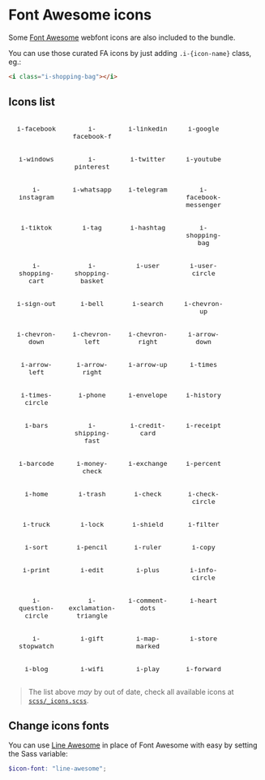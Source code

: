 # Font Awesome icons

Some [Font Awesome](https://fontawesome.com/) webfont icons are also included to the bundle.

You can use those curated FA icons by just adding `.i-{icon-name}` class, eg.:

```html
<i class="i-shopping-bag"></i>
```

## Icons list

<div class="demo">
  <div class="wrapper">
    <div class="wrapper-icon">
      <i class="i-facebook"></i>
      <code>i-facebook</code>
    </div>
    <div class="wrapper-icon">
      <i class="i-facebook-f"></i>
      <code>i-facebook-f</code>
    </div>
    <div class="wrapper-icon">
      <i class="i-linkedin"></i>
      <code>i-linkedin</code>
    </div>
    <div class="wrapper-icon">
      <i class="i-google"></i>
      <code>i-google</code>
    </div>
    <div class="wrapper-icon">
      <i class="i-windows"></i>
      <code>i-windows</code>
    </div>
    <div class="wrapper-icon">
      <i class="i-pinterest"></i>
      <code>i-pinterest</code>
    </div>
    <div class="wrapper-icon">
      <i class="i-twitter"></i>
      <code>i-twitter</code>
    </div>
    <div class="wrapper-icon">
      <i class="i-youtube"></i>
      <code>i-youtube</code>
    </div>
    <div class="wrapper-icon">
      <i class="i-instagram"></i>
      <code>i-instagram</code>
    </div>
    <div class="wrapper-icon">
      <i class="i-whatsapp"></i>
      <code>i-whatsapp</code>
    </div>
    <div class="wrapper-icon">
      <i class="i-telegram"></i>
      <code>i-telegram</code>
    </div>
    <div class="wrapper-icon">
      <i class="i-facebook-messenger"></i>
      <code>i-facebook-messenger</code>
    </div>
    <div class="wrapper-icon">
      <i class="i-tiktok"></i>
      <code>i-tiktok</code>
    </div>
    <div class="wrapper-icon">
      <i class="i-tag"></i>
      <code>i-tag</code>
    </div>
    <div class="wrapper-icon">
      <i class="i-hashtag"></i>
      <code>i-hashtag</code>
    </div>
    <div class="wrapper-icon">
      <i class="i-shopping-bag"></i>
      <code>i-shopping-bag</code>
    </div>
    <div class="wrapper-icon">
      <i class="i-shopping-cart"></i>
      <code>i-shopping-cart</code>
    </div>
    <div class="wrapper-icon">
      <i class="i-shopping-basket"></i>
      <code>i-shopping-basket</code>
    </div>
    <div class="wrapper-icon">
      <i class="i-user"></i>
      <code>i-user</code>
    </div>
    <div class="wrapper-icon">
      <i class="i-user-circle"></i>
      <code>i-user-circle</code>
    </div>
    <div class="wrapper-icon">
      <i class="i-sign-out"></i>
      <code>i-sign-out</code>
    </div>
    <div class="wrapper-icon">
      <i class="i-bell"></i>
      <code>i-bell</code>
    </div>
    <div class="wrapper-icon">
      <i class="i-search"></i>
      <code>i-search</code>
    </div>
    <div class="wrapper-icon">
      <i class="i-chevron-up"></i>
      <code>i-chevron-up</code>
    </div>
    <div class="wrapper-icon">
      <i class="i-chevron-down"></i>
      <code>i-chevron-down</code>
    </div>
    <div class="wrapper-icon">
      <i class="i-chevron-left"></i>
      <code>i-chevron-left</code>
    </div>
    <div class="wrapper-icon">
      <i class="i-chevron-right"></i>
      <code>i-chevron-right</code>
    </div>
    <div class="wrapper-icon">
      <i class="i-arrow-down"></i>
      <code>i-arrow-down</code>
    </div>
    <div class="wrapper-icon">
      <i class="i-arrow-left"></i>
      <code>i-arrow-left</code>
    </div>
    <div class="wrapper-icon">
      <i class="i-arrow-right"></i>
      <code>i-arrow-right</code>
    </div>
    <div class="wrapper-icon">
      <i class="i-arrow-up"></i>
      <code>i-arrow-up</code>
    </div>
    <div class="wrapper-icon">
      <i class="i-times"></i>
      <code>i-times</code>
    </div>
    <div class="wrapper-icon">
      <i class="i-times-circle"></i>
      <code>i-times-circle</code>
    </div>
    <div class="wrapper-icon">
      <i class="i-phone"></i>
      <code>i-phone</code>
    </div>
    <div class="wrapper-icon">
      <i class="i-envelope"></i>
      <code>i-envelope</code>
    </div>
    <div class="wrapper-icon">
      <i class="i-history"></i>
      <code>i-history</code>
    </div>
    <div class="wrapper-icon">
      <i class="i-bars"></i>
      <code>i-bars</code>
    </div>
    <div class="wrapper-icon">
      <i class="i-shipping-fast"></i>
      <code>i-shipping-fast</code>
    </div>
    <div class="wrapper-icon">
      <i class="i-credit-card"></i>
      <code>i-credit-card</code>
    </div>
    <div class="wrapper-icon">
      <i class="i-receipt"></i>
      <code>i-receipt</code>
    </div>
    <div class="wrapper-icon">
      <i class="i-barcode"></i>
      <code>i-barcode</code>
    </div>
    <div class="wrapper-icon">
      <i class="i-money-check"></i>
      <code>i-money-check</code>
    </div>
    <div class="wrapper-icon">
      <i class="i-exchange"></i>
      <code>i-exchange</code>
    </div>
    <div class="wrapper-icon">
      <i class="i-percent"></i>
      <code>i-percent</code>
    </div>
    <div class="wrapper-icon">
      <i class="i-home"></i>
      <code>i-home</code>
    </div>
    <div class="wrapper-icon">
      <i class="i-trash"></i>
      <code>i-trash</code>
    </div>
    <div class="wrapper-icon">
      <i class="i-check"></i>
      <code>i-check</code>
    </div>
    <div class="wrapper-icon">
      <i class="i-check-circle"></i>
      <code>i-check-circle</code>
    </div>
    <div class="wrapper-icon">
      <i class="i-truck"></i>
      <code>i-truck</code>
    </div>
    <div class="wrapper-icon">
      <i class="i-lock"></i>
      <code>i-lock</code>
    </div>
    <div class="wrapper-icon">
      <i class="i-shield"></i>
      <code>i-shield</code>
    </div>
    <div class="wrapper-icon">
      <i class="i-filter"></i>
      <code>i-filter</code>
    </div>
    <div class="wrapper-icon">
      <i class="i-sort"></i>
      <code>i-sort</code>
    </div>
    <div class="wrapper-icon">
      <i class="i-pencil"></i>
      <code>i-pencil</code>
    </div>
    <div class="wrapper-icon">
      <i class="i-ruler"></i>
      <code>i-ruler</code>
    </div>
    <div class="wrapper-icon">
      <i class="i-copy"></i>
      <code>i-copy</code>
    </div>
    <div class="wrapper-icon">
      <i class="i-print"></i>
      <code>i-print</code>
    </div>
    <div class="wrapper-icon">
      <i class="i-edit"></i>
      <code>i-edit</code>
    </div>
    <div class="wrapper-icon">
      <i class="i-plus"></i>
      <code>i-plus</code>
    </div>
    <div class="wrapper-icon">
      <i class="i-info-circle"></i>
      <code>i-info-circle</code>
    </div>
    <div class="wrapper-icon">
      <i class="i-question-circle"></i>
      <code>i-question-circle</code>
    </div>
    <div class="wrapper-icon">
      <i class="i-exclamation-triangle"></i>
      <code>i-exclamation-triangle</code>
    </div>
    <div class="wrapper-icon">
      <i class="i-comment-dots"></i>
      <code>i-comment-dots</code>
    </div>
    <div class="wrapper-icon">
      <i class="i-heart"></i>
      <code>i-heart</code>
    </div>
    <div class="wrapper-icon">
      <i class="i-stopwatch"></i>
      <code>i-stopwatch</code>
    </div>
    <div class="wrapper-icon">
      <i class="i-gift"></i>
      <code>i-gift</code>
    </div>
    <div class="wrapper-icon">
      <i class="i-map-marked"></i>
      <code>i-map-marked</code>
    </div>
    <div class="wrapper-icon">
      <i class="i-store"></i>
      <code>i-store</code>
    </div>
    <div class="wrapper-icon">
      <i class="i-blog"></i>
      <code>i-blog</code>
    </div>
    <div class="wrapper-icon">
      <i class="i-wifi"></i>
      <code>i-wifi</code>
    </div>
    <div class="wrapper-icon">
      <i class="i-play"></i>
      <code>i-play</code>
    </div>
    <div class="wrapper-icon">
      <i class="i-forward"></i>
      <code>i-forward</code>
    </div>
  </div>
</div>

<style>
  .wrapper {
    display: flex;
    flex-wrap: wrap;
  }

  .wrapper-icon {
    display: flex;
    position: relative;
    flex-direction: column;
    align-items: center;
    text-align: center;
    margin: 15px;
    width: 80px;
    font-size: 1.6rem;
  }

  .wrapper-icon code {
    font-size: 0.8rem;
  }
</style>

> The list above _may_ by out of date, check all available icons at [`scss/_icons.scss`](https://github.com/ecomplus/storefront/tree/master/@ecomplus/storefront-twbs/scss/_icons.scss).

## Change icons fonts

You can use [Line Awesome](https://icons8.com/line-awesome) in place of Font Awesome with easy by setting the Sass variable:

```scss
$icon-font: "line-awesome";
```
